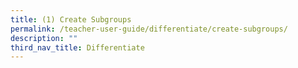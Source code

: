 ```yaml
---
title: (1) Create Subgroups
permalink: /teacher-user-guide/differentiate/create-subgroups/
description: ""
third_nav_title: Differentiate
---
```

